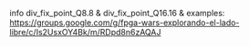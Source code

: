 info div_fix_point_Q8.8 & div_fix_point_Q16.16 & examples: https://groups.google.com/g/fpga-wars-explorando-el-lado-libre/c/Is2UsxOY4Bk/m/RDpd8n6zAQAJ
